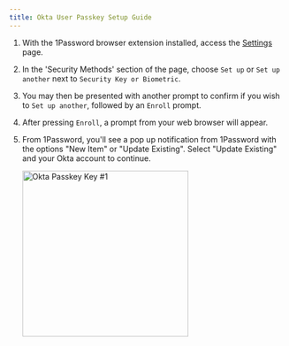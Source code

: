 ```yaml
---
title: Okta User Passkey Setup Guide
---
```


<!-- FIXME -->

1. With the 1Password browser extension installed, access the [Settings](https://example_company.okta.com/enduser/settings) page.
1. In the 'Security Methods' section of the page, choose `Set up` or `Set up another` next to `Security Key or Biometric`.
1. You may then be presented with another prompt to confirm if you wish to `Set up another`, followed by an `Enroll` prompt.
1. After pressing `Enroll`, a prompt from your web browser will appear.
1. From 1Password, you'll see a pop up notification from 1Password with the options "New Item" or "Update Existing". Select "Update Existing" and your Okta account to continue.

    <img src="/handbook/business-technology/okta/images/1password-passkey.png" alt="Okta Passkey Key #1" width="300"/>
